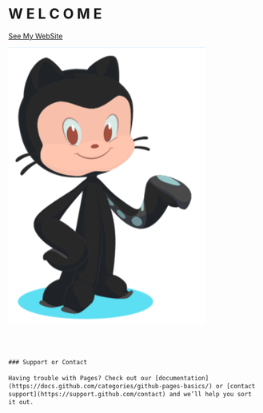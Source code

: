 # W E L C O M E

[See My WebSite](https://github.com/CathyASamuel/Project1_CatherineAS/main/index.html) 





![Image](/image_welcome.png)
```



### Support or Contact

Having trouble with Pages? Check out our [documentation](https://docs.github.com/categories/github-pages-basics/) or [contact support](https://support.github.com/contact) and we’ll help you sort it out.
